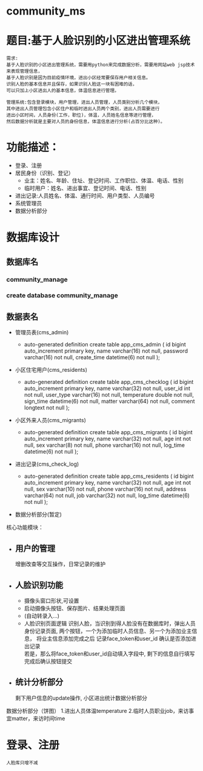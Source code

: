 # community_ms
# 题目:基于人脸识别的小区进出管理系统
    需求:
    基于人脸识别的小区进出管理系统，需要用python来完成数据分析，需要用网站web jsp技术来表现管理信息，
    基于人脸识别是因为目前疫情环境，进出小区经常要保存用户相关信息。
    识别人脸的基本信息并且保存，如果识别人脸这一块有困难的话， 
    可以只加上小区进出人的基本信息，体温信息进行管理。

    管理系统:包含登录模块，用户管理，进出人员管理，人员类别分析几个模块，
    其中进出人员管理包含小区住户和临时进出人员两个类别，进出人员需要进行 
    进出小区时间，人员身份(工作，职位)，体温，人员姓名信息等进行管理，
    然后数据分析就是主要对人员的身份信息，体温信息进行分析(占百分比这种)。

# 功能描述：
+ 登录、注册
+ 居民身份（识别、登记）
    + 业主：姓名、年龄、住址、登记时间、工作职位、体温、电话、性别
    + 临时用户：姓名、进出事宜、登记时间、电话、性别
+ 进出记录:人员姓名、体温、通行时间、用户类型、人员编号
+ 系统管理员
+ 数据分析部分

# 数据库设计

## 数据库名
### community_manage
### create database community_manage

## 数据表名
+ 管理员表(cms_admin)
  - auto-generated definition
    create table app_cms_admin
    (
        id          bigint auto_increment
            primary key,
        name        varchar(16) not null,
        password    varchar(16) not null,
        create_time datetime(6) not null
    );

+ 小区住宅用户(cms_residents)
    - auto-generated definition
    create table app_cms_checklog
    (
        id          bigint auto_increment
            primary key,
        name        varchar(32) not null,
        user_id     int         not null,
        user_type   varchar(16) not null,
        temperature double      not null,
        sign_time   datetime(6) not null,
        matter      varchar(64) not null,
        comment     longtext    not null
    );


+ 小区外来人员(cms_migrants)
  - auto-generated definition
    create table app_cms_migrants
    (
        id       bigint auto_increment
            primary key,
        name     varchar(32) not null,
        age      int         not null,
        sex      varchar(8)  not null,
        phone    varchar(16) not null,
        log_time datetime(6) not null
    );


+ 进出记录(cms_check_log)
  - auto-generated definition
    create table app_cms_residents
    (
        id       bigint auto_increment
            primary key,
        name     varchar(32) not null,
        age      int         not null,
        sex      varchar(10) not null,
        phone    varchar(16) not null,
        address  varchar(64) not null,
        job      varchar(32) not null,
        log_time datetime(6) not null
    );

+ 数据分析部分(暂定)

核心功能模块：
+ 用户的管理
  -
  增删改查等交互操作，日常记录的维护
+ 人脸识别功能
    -
  + 摄像头窗口形状,可设置
  + 启动摄像头按钮、保存图片、结果处理页面
  + (自动转录入...)
  + 人脸识别页面逻辑
    识别人脸，当识别到得人脸没有在数据库时，弹出人员身份记录页面,
    两个按钮，一个为添加临时人员信息、另一个为添加业主信息，
    将业主信息添加完成之后
    记录face_token和user_id
    确认是否添加进出记录    
        若是，那么将face_token和user_id自动填入字段中,
    剩下的信息自行填写
    完成后确认按钮提交
    
+ 统计分析部分
    -
    剩下用户信息的update操作,
    小区进出统计数据分析部分
    
数据分析部分（饼图）
    1.进出人员体温temperature
    2.临时人员职业job，来访事宜matter，来访时间time
    
# 登录、注册
    人脸库只增不减

